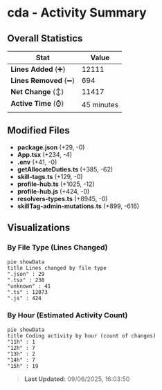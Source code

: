 # cda - Activity Summary 

## Overall Statistics

| Stat                   | Value                                                             |
| ---------------------- | ----------------------------------------------------------------- |
| **Lines Added** (➕)   | 12111                                          |
| **Lines Removed** (➖) | 694                                        |
| **Net Change** (↕)    | 11417                |
| **Active Time** (⌚)   | 45 minutes |


## Modified Files
- **package.json** (+29, -0)
- **App.tsx** (+234, -4)
- **.env** (+41, -0)
- **getAllocateDuties.ts** (+385, -62)
- **skill-tags.ts** (+129, -0)
- **profile-hub.ts** (+1025, -12)
- **profile-hub.js** (+424, -0)
- **resolvers-types.ts** (+8945, -0)
- **skillTag-admin-mutations.ts** (+899, -616)

## Visualizations

### By File Type (Lines Changed)

```mermaid
pie showData
title Lines changed by file type
".json" : 29
".tsx" : 238
"unknown" : 41
".ts" : 12073
".js" : 424
```

### By Hour (Estimated Activity Count)

```mermaid
pie showData
title Coding activity by hour (count of changes)
"11h" : 1
"12h" : 7
"13h" : 2
"14h" : 7
"15h" : 19
```


> **Last Updated:** 09/06/2025, 16:03:50